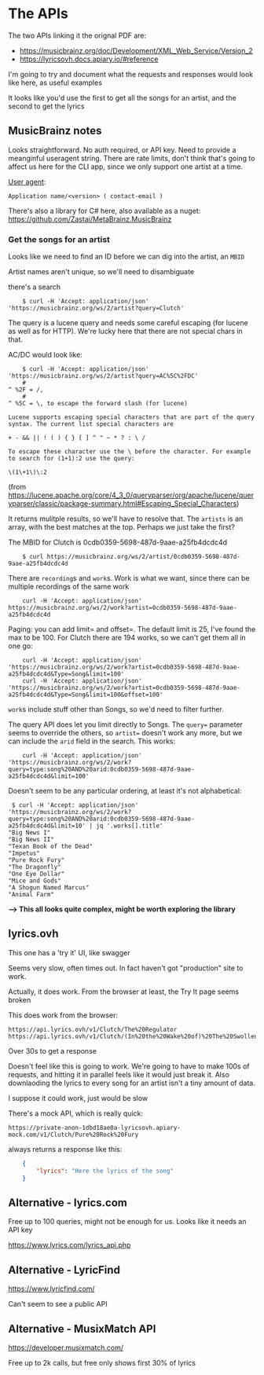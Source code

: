 # The APIs

The two APIs linking it the orignal PDF are:

- https://musicbrainz.org/doc/Development/XML_Web_Service/Version_2
- https://lyricsovh.docs.apiary.io/#reference

I'm going to try and document what the requests and responses would look like here, as useful examples

It looks like you'd use the first to get all the songs for an artist, and the second to get the lyrics

## MusicBrainz notes

Looks straightforward.  No auth required, or API key.  Need to provide a meanginful useragent string. 
There are rate limits, don't think that's going to affect us here for the CLI app, since we only support one artist at a time.

[User agent](https://musicbrainz.org/doc/MusicBrainz_API/Rate_Limiting#Provide_meaningful_User-Agent_strings): 
```
Application name/<version> ( contact-email )
```
There's also a library for C# here, also available as a nuget:
https://github.com/Zastai/MetaBrainz.MusicBrainz



### Get the songs for an artist

Looks like we need to find an ID before we can dig into the artist, an `MBID` 

Artist names aren't unique, so we'll need to disambiguate

there's a search
```
    $ curl -H 'Accept: application/json' 'https://musicbrainz.org/ws/2/artist?query=Clutch'
```

The query is a lucene query and needs some careful escaping (for lucene as well as for HTTP). We're lucky here that there are not special chars in that.

AC/DC would look like:
```
    $ curl -H 'Accept: application/json' 'https://musicbrainz.org/ws/2/artist?query=AC%5C%2FDC'
    #                                                                                    ^ %2F = /,
    #                                                                                 ^ %5C = \, to escape the forward slash (for lucene)
```

    Lucene supports escaping special characters that are part of the query syntax. The current list special characters are

    + - && || ! ( ) { } [ ] ^ " ~ * ? : \ /

    To escape these character use the \ before the character. For example to search for (1+1):2 use the query:

    \(1\+1\)\:2

(from https://lucene.apache.org/core/4_3_0/queryparser/org/apache/lucene/queryparser/classic/package-summary.html#Escaping_Special_Characters)


It returns mulitple results, so we'll have to resolve that.  The `artists` is an array, with the best matches at the top.  Perhaps we just take the first?

The MBID for Clutch is 0cdb0359-5698-487d-9aae-a25fb4dcdc4d

```
    $ curl https://musicbrainz.org/ws/2/artist/0cdb0359-5698-487d-9aae-a25fb4dcdc4d
```

There are `recording`s and `work`s.  Work is what we want, since there can be multiple recordings of the same work

``` 
    curl -H 'Accept: application/json' https://musicbrainz.org/ws/2/work?artist=0cdb0359-5698-487d-9aae-a25fb4dcdc4d
```

Paging: you can add limit= and offset=.  The default limit is 25, I've found the max to be 100.  For Clutch there are 194 works, so we can't get them all in one go:

```
    curl -H 'Accept: application/json' 'https://musicbrainz.org/ws/2/work?artist=0cdb0359-5698-487d-9aae-a25fb4dcdc4d&Type=Song&limit=100'
    curl -H 'Accept: application/json' 'https://musicbrainz.org/ws/2/work?artist=0cdb0359-5698-487d-9aae-a25fb4dcdc4d&Type=Song&limit=100&offset=100'
```

`work`s include stuff other than Songs, so we'd need to filter further.  

The query API does let you limit directly to Songs. The `query=` parameter seems to override the others, so `artist=` doesn't work any more,
but we can include the `arid` field in the search.  This works:
```
    curl -H 'Accept: application/json' 'https://musicbrainz.org/ws/2/work?query=type:song%20AND%20arid:0cdb0359-5698-487d-9aae-a25fb4dcdc4d&limit=100'
```

Doesn't seem to be any particular ordering, at least it's not alphabetical:

```
 $ curl -H 'Accept: application/json' 'https://musicbrainz.org/ws/2/work?query=type:song%20AND%20arid:0cdb0359-5698-487d-9aae-a25fb4dcdc4d&limit=10' | jq '.works[].title'
"Big News I"
"Big News II"
"Texan Book of the Dead"
"Impetus"
"Pure Rock Fury"
"The Dragonfly"
"One Eye Dollar"
"Mice and Gods"
"A Shogun Named Marcus"
"Animal Farm"
```

**--> This all looks quite complex, might be worth exploring the library**

## lyrics.ovh 

This one has a 'try it' UI, like swagger

Seems very slow, often times out.  In fact haven't got "production" site to work.

Actually, it does work.  From the browser at least, the Try It page seems broken

This does work from the browser:

    https://api.lyrics.ovh/v1/Clutch/The%20Regulator
    https://api.lyrics.ovh/v1/Clutch/(In%20the%20Wake%20of)%20The%20Swollen%20Goat

Over 30s to get a response

Doesn't feel like this is going to work.  We're going to have to make 100s of requests, and hitting it in parallel feels like it would just break it.
Also downlaoding the lyrics to every song for an artist isn't a tiny amount of data.

I suppose it could work, just would be slow


There's a mock API, which is really quick:

    https://private-anon-1dbd18ae0a-lyricsovh.apiary-mock.com/v1/Clutch/Pure%20Rock%20Fury

always returns a response like this: 
```json
    {
        "lyrics": "Here the lyrics of the song"
    }
```

## Alternative - lyrics.com

Free up to 100 queries, might not be enough for us. Looks like it needs an API key

https://www.lyrics.com/lyrics_api.php



## Alternative - LyricFind 
 https://www.lyricfind.com/

Can't seem to see a public API


## Alternative - MusixMatch API
https://developer.musixmatch.com/

Free up to 2k calls, but free only shows first 30% of lyrics
